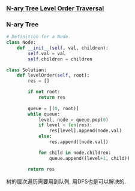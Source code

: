 ### [N-ary Tree Level Order Traversal](https://leetcode.com/problems/n-ary-tree-level-order-traversal/)


### N-ary Tree


```Python
# Definition for a Node.
class Node:
    def __init__(self, val, children):
        self.val = val
        self.children = children

class Solution:
    def levelOrder(self, root):
        res = []

        if not root:
            return res
        
        queue = [(0, root)]
        while queue:
            level, node = queue.pop(0)
            if level < len(res):
                res[level].append(node.val)
            else:
                res.append([node.val])

            for child in node.children:
                queue.append((level+1, child))

        return res
```

树的层次遍历需要用到队列, 用DFS也是可以解决的.
